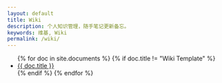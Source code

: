 ```yaml
---
layout: default
title: Wiki
description: 个人知识管理，随手笔记更新备忘。
keywords: 维基, Wiki
permalink: /wiki/
---
```


<ul>
{% for doc in site.documents %}
{% if doc.title != "Wiki Template" %}
<li><a href="{{ site.baseurl }}{{ doc.url }}">{{ doc.title }}</a></li>
{% endif %}
{% endfor %}
</ul>
